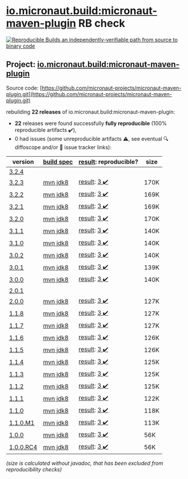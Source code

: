 [io.micronaut.build:micronaut-maven-plugin](https://search.maven.org/artifact/io.micronaut.build/micronaut-maven-plugin/) RB check
=======

[![Reproducible Builds](https://reproducible-builds.org/images/logos/rb.svg) an independently-verifiable path from source to binary code](https://reproducible-builds.org/)

## Project: [io.micronaut.build:micronaut-maven-plugin](https://search.maven.org/artifact/io.micronaut.build/micronaut-maven-plugin/)

Source code: [https://github.com/micronaut-projects/micronaut-maven-plugin.git](https://github.com/micronaut-projects/micronaut-maven-plugin.git)

rebuilding **22 releases** of io.micronaut.build:micronaut-maven-plugin:
- **22** releases were found successfully **fully reproducible** (100% reproducible artifacts :heavy_check_mark:),
- 0 had issues (some unreproducible artifacts :warning:, see eventual :mag: diffoscope and/or :memo: issue tracker links):

| version | [build spec](/BUILDSPEC.md) | [result](https://reproducible-builds.org/docs/jvm/): reproducible? | size |
| -- | --------- | ------ | -- |
| [3.2.4](https://search.maven.org/artifact/io.micronaut.build/micronaut-maven-plugin/3.2.4/pom) | | | |
| [3.2.3](https://search.maven.org/artifact/io.micronaut.build/micronaut-maven-plugin/3.2.3/pom) | [mvn jdk8](micronaut-maven-plugin-3.2.3.buildspec) | [result](micronaut-maven-plugin-3.2.3.buildinfo): [3 :heavy_check_mark: ](micronaut-maven-plugin-3.2.3.buildcompare) | 170K |
| [3.2.2](https://search.maven.org/artifact/io.micronaut.build/micronaut-maven-plugin/3.2.2/pom) | [mvn jdk8](micronaut-maven-plugin-3.2.2.buildspec) | [result](micronaut-maven-plugin-3.2.2.buildinfo): [3 :heavy_check_mark: ](micronaut-maven-plugin-3.2.2.buildcompare) | 169K |
| [3.2.1](https://search.maven.org/artifact/io.micronaut.build/micronaut-maven-plugin/3.2.1/pom) | [mvn jdk8](micronaut-maven-plugin-3.2.1.buildspec) | [result](micronaut-maven-plugin-3.2.1.buildinfo): [3 :heavy_check_mark: ](micronaut-maven-plugin-3.2.1.buildcompare) | 169K |
| [3.2.0](https://search.maven.org/artifact/io.micronaut.build/micronaut-maven-plugin/3.2.0/pom) | [mvn jdk8](micronaut-maven-plugin-3.2.0.buildspec) | [result](micronaut-maven-plugin-3.2.0.buildinfo): [3 :heavy_check_mark: ](micronaut-maven-plugin-3.2.0.buildcompare) | 170K |
| [3.1.1](https://search.maven.org/artifact/io.micronaut.build/micronaut-maven-plugin/3.1.1/pom) | [mvn jdk8](micronaut-maven-plugin-3.1.1.buildspec) | [result](micronaut-maven-plugin-3.1.1.buildinfo): [3 :heavy_check_mark: ](micronaut-maven-plugin-3.1.1.buildcompare) | 140K |
| [3.1.0](https://search.maven.org/artifact/io.micronaut.build/micronaut-maven-plugin/3.1.0/pom) | [mvn jdk8](micronaut-maven-plugin-3.1.0.buildspec) | [result](micronaut-maven-plugin-3.1.0.buildinfo): [3 :heavy_check_mark: ](micronaut-maven-plugin-3.1.0.buildcompare) | 140K |
| [3.0.2](https://search.maven.org/artifact/io.micronaut.build/micronaut-maven-plugin/3.0.2/pom) | [mvn jdk8](micronaut-maven-plugin-3.0.2.buildspec) | [result](micronaut-maven-plugin-3.0.2.buildinfo): [3 :heavy_check_mark: ](micronaut-maven-plugin-3.0.2.buildcompare) | 140K |
| [3.0.1](https://search.maven.org/artifact/io.micronaut.build/micronaut-maven-plugin/3.0.1/pom) | [mvn jdk8](micronaut-maven-plugin-3.0.1.buildspec) | [result](micronaut-maven-plugin-3.0.1.buildinfo): [3 :heavy_check_mark: ](micronaut-maven-plugin-3.0.1.buildcompare) | 139K |
| [3.0.0](https://search.maven.org/artifact/io.micronaut.build/micronaut-maven-plugin/3.0.0/pom) | [mvn jdk8](micronaut-maven-plugin-3.0.0.buildspec) | [result](micronaut-maven-plugin-3.0.0.buildinfo): [3 :heavy_check_mark: ](micronaut-maven-plugin-3.0.0.buildcompare) | 140K |
| [2.0.1](https://search.maven.org/artifact/io.micronaut.build/micronaut-maven-plugin/2.0.1/pom) | | | |
| [2.0.0](https://search.maven.org/artifact/io.micronaut.build/micronaut-maven-plugin/2.0.0/pom) | [mvn jdk8](micronaut-maven-plugin-2.0.0.buildspec) | [result](micronaut-maven-plugin-2.0.0.buildinfo): [3 :heavy_check_mark: ](micronaut-maven-plugin-2.0.0.buildcompare) | 127K |
| [1.1.8](https://search.maven.org/artifact/io.micronaut.build/micronaut-maven-plugin/1.1.8/pom) | [mvn jdk8](micronaut-maven-plugin-1.1.8.buildspec) | [result](micronaut-maven-plugin-1.1.8.buildinfo): [3 :heavy_check_mark: ](micronaut-maven-plugin-1.1.8.buildcompare) | 127K |
| [1.1.7](https://search.maven.org/artifact/io.micronaut.build/micronaut-maven-plugin/1.1.7/pom) | [mvn jdk8](micronaut-maven-plugin-1.1.7.buildspec) | [result](micronaut-maven-plugin-1.1.7.buildinfo): [3 :heavy_check_mark: ](micronaut-maven-plugin-1.1.7.buildcompare) | 127K |
| [1.1.6](https://search.maven.org/artifact/io.micronaut.build/micronaut-maven-plugin/1.1.6/pom) | [mvn jdk8](micronaut-maven-plugin-1.1.6.buildspec) | [result](micronaut-maven-plugin-1.1.6.buildinfo): [3 :heavy_check_mark: ](micronaut-maven-plugin-1.1.6.buildcompare) | 126K |
| [1.1.5](https://search.maven.org/artifact/io.micronaut.build/micronaut-maven-plugin/1.1.5/pom) | [mvn jdk8](micronaut-maven-plugin-1.1.5.buildspec) | [result](micronaut-maven-plugin-1.1.5.buildinfo): [3 :heavy_check_mark: ](micronaut-maven-plugin-1.1.5.buildcompare) | 126K |
| [1.1.4](https://search.maven.org/artifact/io.micronaut.build/micronaut-maven-plugin/1.1.4/pom) | [mvn jdk8](micronaut-maven-plugin-1.1.4.buildspec) | [result](micronaut-maven-plugin-1.1.4.buildinfo): [3 :heavy_check_mark: ](micronaut-maven-plugin-1.1.4.buildcompare) | 125K |
| [1.1.3](https://search.maven.org/artifact/io.micronaut.build/micronaut-maven-plugin/1.1.3/pom) | [mvn jdk8](micronaut-maven-plugin-1.1.3.buildspec) | [result](micronaut-maven-plugin-1.1.3.buildinfo): [3 :heavy_check_mark: ](micronaut-maven-plugin-1.1.3.buildcompare) | 125K |
| [1.1.2](https://search.maven.org/artifact/io.micronaut.build/micronaut-maven-plugin/1.1.2/pom) | [mvn jdk8](micronaut-maven-plugin-1.1.2.buildspec) | [result](micronaut-maven-plugin-1.1.2.buildinfo): [3 :heavy_check_mark: ](micronaut-maven-plugin-1.1.2.buildcompare) | 125K |
| [1.1.1](https://search.maven.org/artifact/io.micronaut.build/micronaut-maven-plugin/1.1.1/pom) | [mvn jdk8](micronaut-maven-plugin-1.1.1.buildspec) | [result](micronaut-maven-plugin-1.1.1.buildinfo): [3 :heavy_check_mark: ](micronaut-maven-plugin-1.1.1.buildcompare) | 122K |
| [1.1.0](https://search.maven.org/artifact/io.micronaut.build/micronaut-maven-plugin/1.1.0/pom) | [mvn jdk8](micronaut-maven-plugin-1.1.0.buildspec) | [result](micronaut-maven-plugin-1.1.0.buildinfo): [3 :heavy_check_mark: ](micronaut-maven-plugin-1.1.0.buildcompare) | 118K |
| [1.1.0.M1](https://search.maven.org/artifact/io.micronaut.build/micronaut-maven-plugin/1.1.0.M1/pom) | [mvn jdk8](micronaut-maven-plugin-1.1.0.M1.buildspec) | [result](micronaut-maven-plugin-1.1.0.M1.buildinfo): [3 :heavy_check_mark: ](micronaut-maven-plugin-1.1.0.M1.buildcompare) | 113K |
| [1.0.0](https://search.maven.org/artifact/io.micronaut.build/micronaut-maven-plugin/1.0.0/pom) | [mvn jdk8](micronaut-maven-plugin-1.0.0.buildspec) | [result](micronaut-maven-plugin-1.0.0.buildinfo): [3 :heavy_check_mark: ](micronaut-maven-plugin-1.0.0.buildcompare) | 56K |
| [1.0.0.RC4](https://search.maven.org/artifact/io.micronaut.build/micronaut-maven-plugin/1.0.0.RC4/pom) | [mvn jdk8](micronaut-maven-plugin-1.0.0.RC4.buildspec) | [result](micronaut-maven-plugin-1.0.0.RC4.buildinfo): [3 :heavy_check_mark: ](micronaut-maven-plugin-1.0.0.RC4.buildcompare) | 56K |

<i>(size is calculated without javadoc, that has been excluded from reproducibility checks)</i>
